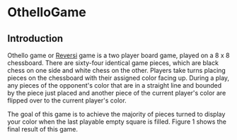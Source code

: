 # OthelloGame
## Introduction
Othello game or [Reversi](https://en.wikipedia.org/wiki/Reversi) game is a two player board game, played on a 8 x 8 chessboard. There are sixty-four identical game pieces, which are black chess on one side and white chess on the other. Players take turns placing pieces on the chessboard with their assigned color facing up. During a play, any pieces of the opponent's color that are in a straight line and bounded by the piece just placed and another piece of the current player's color are flipped over to the current player's color.

The goal of this game is to achieve the majority of pieces turned to display your color when the last playable empty square is filled. Figure 1 shows the final result of this game.


